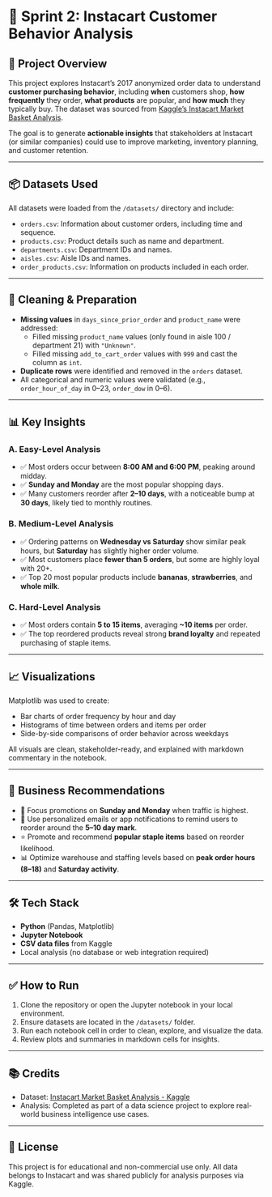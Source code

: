 # 🛒 Sprint 2: Instacart Customer Behavior Analysis

## 📁 Project Overview

This project explores Instacart’s 2017 anonymized order data to understand **customer purchasing behavior**, including **when** customers shop, **how frequently** they order, **what products** are popular, and **how much** they typically buy. The dataset was sourced from [Kaggle’s Instacart Market Basket Analysis](https://www.kaggle.com/c/instacart-market-basket-analysis/data).

The goal is to generate **actionable insights** that stakeholders at Instacart (or similar companies) could use to improve marketing, inventory planning, and customer retention.

---

## 📦 Datasets Used

All datasets were loaded from the `/datasets/` directory and include:

- `orders.csv`: Information about customer orders, including time and sequence.
- `products.csv`: Product details such as name and department.
- `departments.csv`: Department IDs and names.
- `aisles.csv`: Aisle IDs and names.
- `order_products.csv`: Information on products included in each order.

---

## 🔧 Cleaning & Preparation

- **Missing values** in `days_since_prior_order` and `product_name` were addressed:
  - Filled missing `product_name` values (only found in aisle 100 / department 21) with `"Unknown"`.
  - Filled missing `add_to_cart_order` values with `999` and cast the column as `int`.
- **Duplicate rows** were identified and removed in the `orders` dataset.
- All categorical and numeric values were validated (e.g., `order_hour_of_day` in 0–23, `order_dow` in 0–6).

---

## 📊 Key Insights

### A. Easy-Level Analysis
- ✅ Most orders occur between **8:00 AM and 6:00 PM**, peaking around midday.
- ✅ **Sunday and Monday** are the most popular shopping days.
- ✅ Many customers reorder after **2–10 days**, with a noticeable bump at **30 days**, likely tied to monthly routines.

### B. Medium-Level Analysis
- ✅ Ordering patterns on **Wednesday vs Saturday** show similar peak hours, but **Saturday** has slightly higher order volume.
- ✅ Most customers place **fewer than 5 orders**, but some are highly loyal with 20+.
- ✅ Top 20 most popular products include **bananas**, **strawberries**, and **whole milk**.

### C. Hard-Level Analysis
- ✅ Most orders contain **5 to 15 items**, averaging **~10 items** per order.
- ✅ The top reordered products reveal strong **brand loyalty** and repeated purchasing of staple items.

---

## 📈 Visualizations

Matplotlib was used to create:
- Bar charts of order frequency by hour and day
- Histograms of time between orders and items per order
- Side-by-side comparisons of order behavior across weekdays

All visuals are clean, stakeholder-ready, and explained with markdown commentary in the notebook.

---

## 🧠 Business Recommendations

- 📆 Focus promotions on **Sunday and Monday** when traffic is highest.
- 🔁 Use personalized emails or app notifications to remind users to reorder around the **5–10 day mark**.
- ⭐ Promote and recommend **popular staple items** based on reorder likelihood.
- 📊 Optimize warehouse and staffing levels based on **peak order hours (8–18)** and **Saturday activity**.

---

## 🛠️ Tech Stack

- **Python** (Pandas, Matplotlib)
- **Jupyter Notebook**
- **CSV data files** from Kaggle
- Local analysis (no database or web integration required)

---

## ✅ How to Run

1. Clone the repository or open the Jupyter notebook in your local environment.
2. Ensure datasets are located in the `/datasets/` folder.
3. Run each notebook cell in order to clean, explore, and visualize the data.
4. Review plots and summaries in markdown cells for insights.

---

## 📚 Credits

- Dataset: [Instacart Market Basket Analysis - Kaggle](https://www.kaggle.com/c/instacart-market-basket-analysis)
- Analysis: Completed as part of a data science project to explore real-world business intelligence use cases.

---

## 📌 License

This project is for educational and non-commercial use only. All data belongs to Instacart and was shared publicly for analysis purposes via Kaggle.
